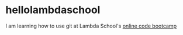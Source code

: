# hellolambdaschool


I am learning how to use git at Lambda School's [online code bootcamp](https://lambdaschool.com/mini-bootcamp)

